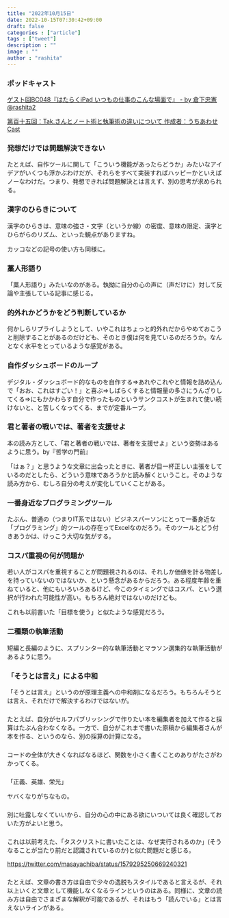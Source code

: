 ```yaml
---
title: "2022年10月15日"
date: 2022-10-15T07:30:42+09:00
draft: false
categories : ["article"]
tags : ["tweet"]
description : ""
image : ""
author : "rashita"
---
```


### ポッドキャスト

[ゲスト回BC048『はたらくiPad いつもの仕事のこんな場面で』 - by 倉下忠憲@rashita2](https://bookcatalyst.substack.com/p/bc048ipad?utm_source=substack&utm_medium=email#details)

[第百十五回：Tak.さんとノート術と執筆術の違いについて 作成者：うちあわせCast](https://anchor.fm/rashita/episodes/Tak-e1p6km5)

### 発想だけでは問題解決できない

たとえば、自作ツールに関して「こういう機能があったらどうか」みたいなアイデアがいくつも浮かぶわけだが、それらをすべて実装すればハッピーかといえばノーなわけだ。つまり、発想できれば問題解決とは言えず、別の思考が求められる。

### 漢字のひらきについて

漢字のひらきは、意味の強さ・文字（というか線）の密度、意味の限定、漢字とひらがらのリズム、といった観点がありますね。

カッコなどの記号の使い方も同様に。

### 藁人形語り

「藁人形語り」みたいなのがある。執拗に自分の心の声に（声だけに）対して反論や主張している記事に感じる。

### 的外れかどうかをどう判断しているか

何かしらリプライしようとして、いやこれはちょっと的外れだからやめておこうと削除することがあるのだけども、そのとき僕は何を見ているのだろうか。なんとなく水平をとっているような感覚がある。

### 自作ダッシュボードのループ

デジタル・ダッシュボード的なものを自作する=>あれやこれやと情報を詰め込んで「おお、これはすごい！」と喜ぶ=>しばらくすると情報量の多さにうんざりしてくる=>にもかかわらす自分で作ったものというサンクコストが生まれて使い続けないと、と苦しくなってくる、までが定番ループ。

### 君と著者の戦いでは、著者を支援せよ

本の読み方として、「君と著者の戦いでは、著者を支援せよ」という姿勢はあるように思う。by『哲学の門前』

「はぁ？」と思うような文章に出会ったときに、著者が目一杯正しい主張をしているのだとしたら、どういう意味であろうかと読み解くということ。そのような読み方から、むしろ自分の考えが変化していくことがある。

### 一番身近なプログラミングツール

たぶん、普通の（つまりIT系ではない）ビジネスパーソンにとって一番身近な「プログラミング」的ツールの存在ってExcelなのだろう。そのツールとどう付きあうかは、けっこう大切な気がする。

### コスパ重視の何が問題か

若い人がコスパを重視することが問題視されるのは、それしか価値を計る物差しを持っていないのではないか、という懸念があるからだろう。ある程度年齢を重ねていると、他にもいろいろあるけど、今このタイミングではコスパ、という選択が行われた可能性が高い。もちろん絶対ではないのだけども。

これも以前書いた「目標を使う」と似たような感覚だろう。

### 二種類の執筆活動

短編と長編のように、スプリンター的な執筆活動とマラソン選集的な執筆活動があるように思う。

### 「そうとは言え」による中和

「そうとは言え」というのが原理主義への中和剤になるだろう。もちろんそうとは言え、それだけで解決するわけではないが。


###

たとえば、自分がセルフパブリッシングで作りたい本を編集者を加えて作ると採算はたぶん合わなくなる。一方で、自分がこれまで書いた原稿から編集者さんが本を作る、というのなら、別の採算の計算になる。


###

コードの全体が大きくなればなるほど、関数を小さく書くことのありがたさがわかってくる。


###

「正義、英雄、栄光」

ヤバくなりがちなもの。

###


別に吐露しなくていいから、自分の心の中にある欲にいついては良く確認しておいた方がよいと思う。

###


これは以前考えた、「タスクリストに書いたことは、なぜ実行されるのか」(そうなることが当たり前だと認識されているのか)と似た問題だと感じる。

https://twitter.com/masayachiba/status/1579295250669240321


###

たとえば、文章の書き方は自由で少々の逸脱もスタイルであると言えるが、それ以上いくと文章として機能しなくなるラインというのはある。同様に、文章の読み方は自由でさまざまな解釈が可能であるが、それはもう「読んでいる」とは言えないラインがある。